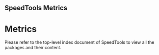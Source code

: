 SpeedTools Metrics
-----------

# Metrics

Please refer to the top-level index document of SpeedTools to view all the packages
and their content.
